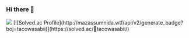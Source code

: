 ### Hi there 👋

<!--
**tacowasabii/tacowasabii** is a ✨ _special_ ✨ repository because its `README.md` (this file) appears on your GitHub profile.

Here are some ideas to get you started:

- 🔭 I’m currently working on ...
- 🌱 I’m currently learning ...
- 👯 I’m looking to collaborate on ...
- 🤔 I’m looking for help with ...
- 💬 Ask me about ...
- 📫 How to reach me: ...
- 😄 Pronouns: ...
- ⚡ Fun fact: ...
-->

<img src="https://github-readme-stats.vercel.app/api/top-langs/?username=tacowasabii&layout=compact">
[![Solved.ac Profile](http://mazassumnida.wtf/api/v2/generate_badge?boj=tacowasabii)](https://solved.ac/tacowasabii/)
